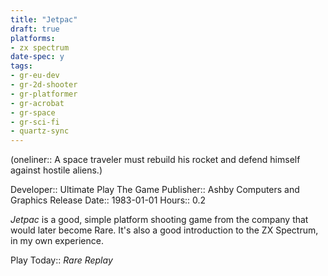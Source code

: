 ```yaml
---
title: "Jetpac"
draft: true
platforms:
- zx spectrum
date-spec: y
tags:
- gr-eu-dev
- gr-2d-shooter
- gr-platformer
- gr-acrobat 
- gr-space 
- gr-sci-fi 
- quartz-sync
---
```


(oneliner:: A space traveler must rebuild his rocket and defend himself against hostile aliens.)

Developer:: Ultimate Play The Game
Publisher:: Ashby Computers and Graphics
Release Date:: 1983-01-01
Hours:: 0.2

*Jetpac* is a good, simple platform shooting game from the company that would later become Rare. It's also a good introduction to the ZX Spectrum, in my own experience.

Play Today:: *Rare Replay*